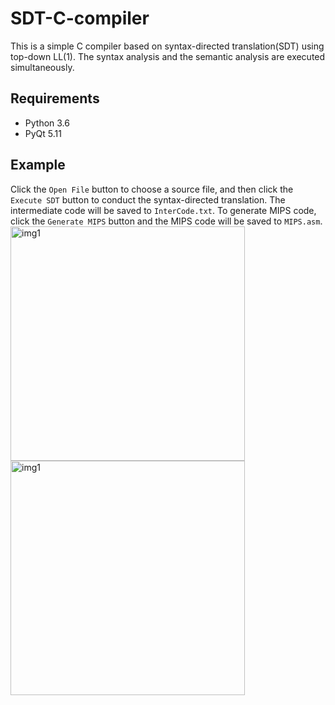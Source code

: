 # SDT-C-compiler
This is a simple C compiler based on syntax-directed translation(SDT) using top-down LL(1). The syntax analysis and the semantic analysis are executed simultaneously.
## Requirements
- Python 3.6
- PyQt 5.11
## Example
Click the `Open File` button to choose a source file, and then click the `Execute SDT` button to conduct the syntax-directed translation. The intermediate code will be saved to `InterCode.txt`. To generate MIPS code, click the `Generate MIPS` button and the MIPS code will be saved to `MIPS.asm`.
<img src="https://github.com/ynuy1998/SDT-C-compiler/raw/master/ExamplePhoto/compiler.png" alt="img1" width="375"/>
<img src="https://github.com/ynuy1998/SDT-C-compiler/raw/master/ExamplePhoto/result.png" alt="img1" width="375"/>
